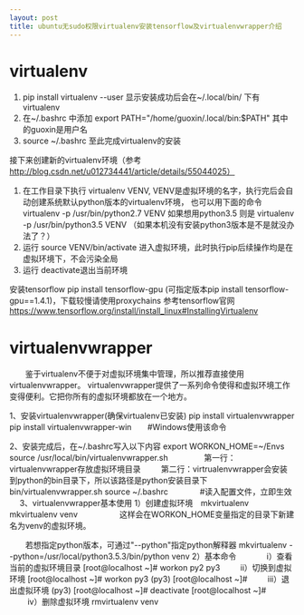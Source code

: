 ```yaml
---
layout: post
title: ubuntu无sudo权限virtualenv安装tensorflow及virtualenvwrapper介绍
---
```


# virtualenv
1. pip install virtualenv --user
     显示安装成功后会在~/.local/bin/ 下有 virtualenv
2. 在~/.bashrc 中添加 export PATH="/home/guoxin/.local/bin:$PATH" 
     其中的guoxin是用户名
3. source ~/.bashrc
     至此完成virtualenv的安装

接下来创建新的virtualenv环境（参考 http://blog.csdn.net/u012734441/article/details/55044025）
1. 在工作目录下执行 virtualenv VENV, VENV是虚拟环境的名字，执行完后会自动创建系统默认python版本的virtualenv环境，
    也可以用下面的命令 virtualenv -p /usr/bin/python2.7 VENV
    如果想用python3.5 则是 virtualenv -p /usr/bin/python3.5 VENV
    （如果本机没有安装python3版本是不是就没办法了？）
2. 运行 source VENV/bin/activate 进入虚拟环境，此时执行pip后续操作均是在虚拟环境下，不会污染全局
3. 运行 deactivate退出当前环境

安装tensorflow
pip install tensorflow-gpu (可指定版本pip install tensorflow-gpu==1.4.1)，下载较慢请使用proxychains
    参考tensorflow官网
    https://www.tensorflow.org/install/install_linux#InstallingVirtualenv

# virtualenvwrapper
　　鉴于virtualenv不便于对虚拟环境集中管理，所以推荐直接使用virtualenvwrapper。 virtualenvwrapper提供了一系列命令使得和虚拟环境工作变得便利。它把你所有的虚拟环境都放在一个地方。

1、安装virtualenvwrapper(确保virtualenv已安装)
pip install virtualenvwrapper
pip install virtualenvwrapper-win　　#Windows使用该命令

2、安装完成后，在~/.bashrc写入以下内容
export WORKON_HOME=~/Envs
source /usr/local/bin/virtualenvwrapper.sh　　
　　 第一行：virtualenvwrapper存放虚拟环境目录
　　 第二行：virtrualenvwrapper会安装到python的bin目录下，所以该路径是python安装目录下bin/virtualenvwrapper.sh
source ~/.bashrc　　　　#读入配置文件，立即生效
　
3、virtualenvwrapper基本使用
1）创建虚拟环境　mkvirtualenv
mkvirtualenv venv　　　
　　这样会在WORKON_HOME变量指定的目录下新建名为venv的虚拟环境。

　　若想指定python版本，可通过"--python"指定python解释器
mkvirtualenv --python=/usr/local/python3.5.3/bin/python venv
2）基本命令 　
　　 i）查看当前的虚拟环境目录
[root@localhost ~]# workon
py2
py3
　　 ii）切换到虚拟环境
[root@localhost ~]# workon py3
(py3) [root@localhost ~]# 
　　 iii）退出虚拟环境
(py3) [root@localhost ~]# deactivate
[root@localhost ~]# 
　　 iv）删除虚拟环境
rmvirtualenv venv
